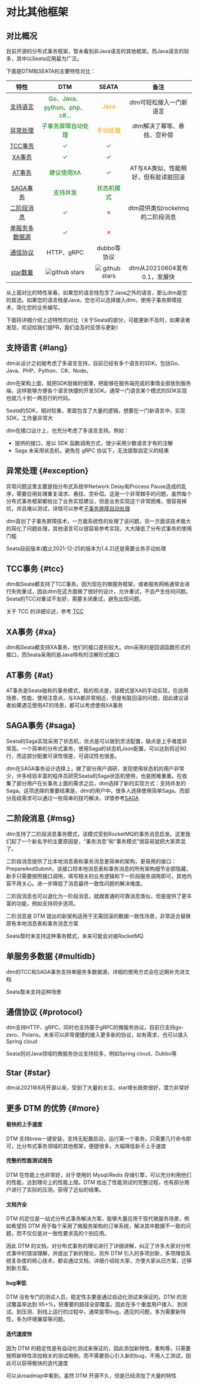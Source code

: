 # 对比其他框架

## 对比概况

目前开源的分布式事务框架，暂未看到非Java语言的其他框架。而Java语言的较多，其中以Seata应用最为广泛。

下面是DTM和SEATA的主要特性对比：

|  特性| DTM | SEATA |备注|
|:-----:|:----:|:----:|:----:|
| [支持语言](#lang) |<span style="color:green">Go、Java、python、php、c#...</span>|<span style="color:orange">Java</span>|dtm可轻松接入一门新语言|
|[异常处理](#exception)| <span style="color:green">子事务屏障自动处理</span>|<span style="color:orange">手动处理</span> |dtm解决了幂等、悬挂、空补偿|
|[TCC事务](#tcc)| <span style="color:green">✓</span>|<span style="color:green">✓</span>||
| [XA事务](#xa)|<span style="color:green">✓</span>|<span style="color:green">✓</span>||
|[AT事务](#at)|<span style="color:green">建议使用XA</span>|<span style="color:green">✓</span>|AT与XA类似，性能稍好，但有脏读脏回滚|
| [SAGA事务](#saga) |<span style="color:green">支持并发</span> |<span style="color:green">状态机模式</span> ||
|[二阶段消息](#msg)|<span style="color:green">✓</span>|<span style="color:red">✗</span>|dtm提供类似rocketmq的二阶段消息|
|[单服务多数据源](#multidb)|<span style="color:green">✓</span>|<span style="color:red">✗</span>||
|[通信协议](#protocol)|HTTP、gRPC|dubbo等协议||
|[star数量](#star)|<img src="https://img.shields.io/github/stars/dtm-labs/dtm.svg?style=social" alt="github stars"/>|<img src="https://img.shields.io/github/stars/seata/seata.svg?style=social" alt="github stars"/>|dtm从20210604发布0.1，发展快|

从上面对比的特性来看，如果您的语言栈包含了Java之外的语言，那么dtm是您的首选。如果您的语言栈是Java，您也可以选择接入dtm，使用子事务屏障技术，简化您的业务编写。

下面将详细介绍上述特性的对比（关于Seata的部分，可能更新不及时，如果读者发现，欢迎给我们提PR，我们会及时反馈与更新）

## 支持语言 {#lang}
dtm从设计之初就考虑了多语言支持，目前已经有多个语言的SDK，包括Go、Java、PHP、Python、C#、Node。

dtm在架构上面，就把SDK层做的很薄，把能够在服务端完成的事情全部放到服务端，这样能够方便各个语言快捷的开发SDK。通常一门语言某个模式的SDK实现也就几十到一两百行的代码。

Seata的SDK，相对较重，里面包含了大量的逻辑，想要在一门新语言中，实现SDK，工作量非常大

dtm在接口设计上，也充分考虑了多语言支持。例如：
- 提供的接口，是以 SDK 函数调用方式，很少采用少数语言才有的注解
- Saga 未采用状态机，避免在 gRPC 协议下，无法提取自定义的结果

## 异常处理 {#exception}
异常问题这里主要是指分布式系统中Network Delay和Process Pause造成的乱序，需要应用处理重复请求、悬挂、空补偿。这是一个非常棘手的问题，虽然每个分布式事务框架都给出了业务实现建议，但是业务实现这个非常困难，很容易掉坑，并且难以测试，详情可以参考[子事务屏障自动处理](../exception/barrier.html)

dtm首创了子事务屏障技术，一方面系统性的处理了该问题，另一方面该技术极大的简化了问题处理，其他语言可以很容易参考实现，大大降低了分布式事务的使用门槛

Seata目前版本(截止2021-12-25的版本为1.4.2)还是需要业务手动处理

## TCC事务 {#tcc}
dtm和Seata都支持了TCC事务。因为现在的微服务框架，或者服务网格通常会进行失败重试，因此dtm在这方面做了很好的设计，允许重试，不会产生任何问题。Seata的TCC对重试不友好，需要关闭重试，避免出现问题。

关于 TCC 的详细论述，参考 [TCC](../practice/tcc)

## XA事务 {#xa}
dtm和Seata都支持XA事务，他们的接口差别较大。dtm采用的是回调函数形式的接口，而Seata采用的是Java特有的注解形式接口

## AT事务 {#at}
AT事务是Seata独有的事务模式，我的观点是，该模式是XA的手动实现，在适用场景、性能、使用注意点，与XA都非常相近，但是有脏回滚的问题，因此建议读者如果遇见使用AT的场景，都可以考虑使用XA事务

## SAGA事务 {#saga}
Seata的Saga实现采用了状态机，优点是可以做到灵活配置，缺点是上手难度非常高。一个简单的分布式事务，使用Saga的状态机Json配置，可以达到将近90行，而这部分配置可读性很差，可调试性也很差。

dtm在SAGA事务设计选择上，做了部分用户调研，发现使用状态机的用户非常少，许多经验丰富的程序员研究Seata的Saga状态机使用，也是困难重重。在收集了部分用户在长事务上面的需求之后，dtm选择了新的实现方式：支持并发的Saga。这项选择的重要结果是，dtm的用户中，很多人选择使用简单Saga。而部分高级需求可以通过一些简单的技巧解决，详情参考[SAGA](../practice/saga)

## 二阶段消息 {#msg}
dtm支持了二阶段消息事务模式，该模式受到RocketMQ的事务消息启发。这里我们起了一个新名字的主要原因是，“事务消息”和“事务模式”很容易就把大家弄混了。

二阶段消息提供了比本地消息表和事务消息更简单的架构，更易用的接口：PrepareAndSubmit，该接口将本地消息表和事务消息的所有架构细节全部隐藏，新手只需要按照接口调用，填写相关的业务逻辑和下一阶段服务调用即可，其他内容不用关心。进一步降低了消息最终一致性问题的解决难度。

二阶段消息也可以退化为一阶段消息，就跟普通的可靠消息类似，但是提供了更丰富的功能，例如支持同步选项。

二阶消息是 DTM 提出的新架构适用于无需回滚的数据一致性场景，非常适合替换原有本地消息表和事务消息方案

Seata暂时未支持这种事务模式，未来可能会对接RocketMQ

## 单服务多数据 {#multidb}
dtm的TCC和SAGA事务支持单服务多数据源，详细的使用方式会在近期补充进文档

Seata暂未支持这种场景

## 通信协议 {#protocol}
dtm支持HTTP、gRPC，同时也支持基于gRPC的微服务协议，目前已支持go-zero、Polaris。未来可以非常便捷的接入更多新的协议，如有需求，也可以接入Spring cloud

Seata则对Java领域的微服务协议支持较多，例如Spring cloud、Dubbo等

## Star {#star}
dtm从2021年6月开源以来，受到了大量的关注，star增长趋势很好，潜力非常好

## 更多 DTM 的优势 {#more}

#### 极快的上手速度
DTM 支持brew一键安装，支持无配置启动，运行第一个事务，只需要几行命令即可，比分布式事务领域的其他框架，便捷很多，大幅降低新手上手速度

#### 完整的性能测试报告
DTM 在性能上也非常好，对于使用的 Mysql/Redis 存储引擎，可以充分利用他们的性能，达到理论上的性能上限。DTM 给出了性能测试的完整过程，也有部分用户进行了实际的压测，获得了近似的结果。

#### 文档齐全
DTM 的定位是一站式分布式事务解决方案，能够大量应用于现代微服务场景，例如希望将 DTM 用于每个采用了微服务架构的订单系统，解决其中数据不一致的问题，而不仅仅是对一致性要求高的个别应用。

因此 DTM 的文档，对分布式事务的理论进行了详细讲解，纠正了许多大家对分布式事中的错误理解，并提出了新的理论。另外 DTM 引入的多项创新，多项降低系统复杂度的核心技术，都会通过文档，详细介绍给大家，方便大家从旧方案，迁移到新方案。

#### bug率低
DTM 没有专门的测试人员，稳定性主要是通过自动化测试来保证的。DTM 的测试覆盖率达到 95+%，把重要的路径全部覆盖，因此在多个重度用户接入、到测试、到压测、到线上运行的过程中，通常是零bug，遇见的问题，多为需要新特性，多为环境兼容等问题。

#### 迭代速度快
因为 DTM 的稳定性是有自动化测试来保证的，因此添加新特性，重构等，只需要按照新特性添加相关的测试用例，而不需要担心引入新的bug，不用人工测试，因此可以获得极快的迭代速度

可以从roadmap中看到，虽然 DTM 开源不久，但是已经添加了大量的特性

